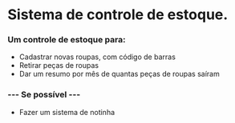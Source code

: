 # Sistema de controle de estoque.
### Um controle de estoque para:

- Cadastrar novas roupas, com código de barras
- Retirar peças de roupas
- Dar um resumo por mês de quantas peças de roupas saíram

### --- Se possível --- 

- Fazer um sistema de notinha
